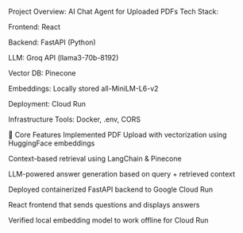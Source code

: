 Project Overview: AI Chat Agent for Uploaded PDFs
Tech Stack:

Frontend: React

Backend: FastAPI (Python)

LLM: Groq API (llama3-70b-8192)

Vector DB: Pinecone

Embeddings: Locally stored all-MiniLM-L6-v2

Deployment: Cloud Run

Infrastructure Tools: Docker, .env, CORS

🧠 Core Features Implemented
PDF Upload with vectorization using HuggingFace embeddings

Context-based retrieval using LangChain & Pinecone

LLM-powered answer generation based on query + retrieved context

Deployed containerized FastAPI backend to Google Cloud Run

React frontend that sends questions and displays answers

Verified local embedding model to work offline for Cloud Run
